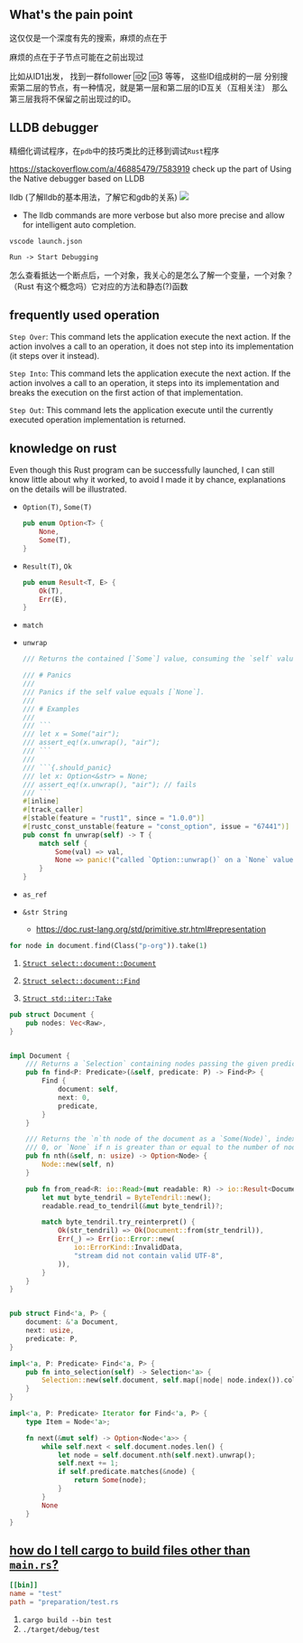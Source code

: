 ## What's the pain point
这仅仅是一个深度有先的搜索，麻烦的点在于

麻烦的点在于子节点可能在之前出现过

比如从ID1出发， 找到一群follower 🆔2 🆔3 等等， 这些ID组成树的一层
分别搜索第二层的节点，有一种情况，就是第一层和第二层的ID互关（互相关注）
那么第三层我将不保留之前出现过的ID。

##  LLDB debugger
精细化调试程序，在`pdb`中的技巧类比的迁移到调试`Rust`程序


https://stackoverflow.com/a/46885479/7583919 check up the part of Using the Native debugger based on LLDB 

lldb (了解lldb的基本用法，了解它和gdb的关系)
![](WechatIMG3.png)

* The lldb commands are more verbose but also more precise and allow for intelligent auto completion.

`vscode launch.json`

`Run -> Start Debugging`

怎么查看抵达一个断点后，一个对象，我关心的是怎么了解一个变量，一个对象？（Rust 有这个概念吗）它对应的方法和静态(?)函数


## frequently used operation

`Step Over`: This command lets the application execute the next action. If the action involves a call to an operation, it does not step into its implementation (it steps over it instead).

`Step Into`: This command lets the application execute the next action. If the action involves a call to an operation, it steps into its implementation and breaks the execution on the first action of that implementation.

`Step Out`: This command lets the application execute until the currently executed operation implementation is returned.

## knowledge on rust 
Even though this Rust program can be successfully launched, I can still know little about why it worked, to avoid I made it by chance, explanations on the details will be illustrated.

* `Option(T)`, `Some(T)`
    ```rust
    pub enum Option<T> {
        None,
        Some(T),
    }
    ```
* `Result(T)`,  `Ok`

    ```rust
    pub enum Result<T, E> {
        Ok(T),
        Err(E),
    }
    ```
* `match`

* `unwrap`
    ```rust
    /// Returns the contained [`Some`] value, consuming the `self` value.

    /// # Panics
    ///
    /// Panics if the self value equals [`None`].
    ///
    /// # Examples
    ///
    /// ```
    /// let x = Some("air");
    /// assert_eq!(x.unwrap(), "air");
    /// ```
    ///
    /// ```{.should_panic}
    /// let x: Option<&str> = None;
    /// assert_eq!(x.unwrap(), "air"); // fails
    /// ```
    #[inline]
    #[track_caller]
    #[stable(feature = "rust1", since = "1.0.0")]
    #[rustc_const_unstable(feature = "const_option", issue = "67441")]
    pub const fn unwrap(self) -> T {
        match self {
            Some(val) => val,
            None => panic!("called `Option::unwrap()` on a `None` value"),
        }
    }
    ```


* `as_ref`
* `&str String`
    * https://doc.rust-lang.org/std/primitive.str.html#representation


```rust
for node in document.find(Class("p-org")).take(1)
```

1. [`Struct select::document::Document`](https://docs.rs/select/0.5.0/select/document/struct.Document.html)

2. [`Struct select::document::Find`](https://docs.rs/select/0.5.0/select/document/struct.Find.html)


3. [`Struct std::iter::Take`](https://doc.rust-lang.org/std/iter/struct.Take.html)



```rust
pub struct Document {
    pub nodes: Vec<Raw>,
}


impl Document {
    /// Returns a `Selection` containing nodes passing the given predicate `p`.
    pub fn find<P: Predicate>(&self, predicate: P) -> Find<P> {
        Find {
            document: self,
            next: 0,
            predicate,
        }
    }

    /// Returns the `n`th node of the document as a `Some(Node)`, indexed from
    /// 0, or `None` if n is greater than or equal to the number of nodes.
    pub fn nth(&self, n: usize) -> Option<Node> {
        Node::new(self, n)
    }

    pub fn from_read<R: io::Read>(mut readable: R) -> io::Result<Document> {
        let mut byte_tendril = ByteTendril::new();
        readable.read_to_tendril(&mut byte_tendril)?;

        match byte_tendril.try_reinterpret() {
            Ok(str_tendril) => Ok(Document::from(str_tendril)),
            Err(_) => Err(io::Error::new(
                io::ErrorKind::InvalidData,
                "stream did not contain valid UTF-8",
            )),
        }
    }
}


pub struct Find<'a, P> {
    document: &'a Document,
    next: usize,
    predicate: P,
}

impl<'a, P: Predicate> Find<'a, P> {
    pub fn into_selection(self) -> Selection<'a> {
        Selection::new(self.document, self.map(|node| node.index()).collect())
    }
}

impl<'a, P: Predicate> Iterator for Find<'a, P> {
    type Item = Node<'a>;

    fn next(&mut self) -> Option<Node<'a>> {
        while self.next < self.document.nodes.len() {
            let node = self.document.nth(self.next).unwrap();
            self.next += 1;
            if self.predicate.matches(&node) {
                return Some(node);
            }
        }
        None
    }
}
```

## [how do I tell cargo to build files other than `main.rs`?](https://stackoverflow.com/a/27613937/7583919)

```toml
[[bin]]
name = "test"
path = "preparation/test.rs
```
1. `cargo build --bin test`
2. `./target/debug/test`
